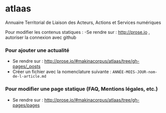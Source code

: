 atlaas
======

Annuaire Territorial de Liaison des Acteurs, Actions et Services numériques

Pour modifier les contenus statiques : 
-Se rendre sur : http://prose.io , autoriser la connexion avec github

### Pour ajouter une actualité
- Se rendre sur : http://prose.io/#makinacorpus/atlaas/tree/gh-pages/_posts
- Créer un fichier avec la nomenclature suivante :
`ANNÉE-MOIS-JOUR-nom-de-l-article.md`

### Pour modifier une page statique (FAQ, Mentions légales, etc.)
- Se rendre sur : http://prose.io/#makinacorpus/atlaas/tree/gh-pages/pages
